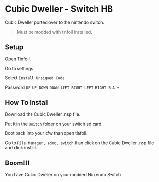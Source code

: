# Cubic Dweller - Switch HB

Cubic Dweller ported over to the nintendo switch.

> Must be modded with tinfoil installed.

## Setup

Open Tinfoil.

Go to settings

Select `Install Unsigned Code`

Password `UP UP DOWN DOWN LEFT RIGHT LEFT RIGHT B A +`

## How To Install

Download the Cubic Dweller .nsp file.

Put it in the `switch` folder on your switch sd card.

Boot back into your cfw than open tinfoil.

Go to `File Manager, sdmc, switch` than click on the Cubic Dweller .nsp file and click install.

## Boom!!!

You have Cubic Dweller on your modded Nintendo Switch
